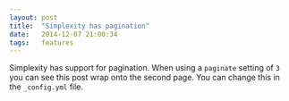 ```yaml
---
layout: post
title:  "Simplexity has pagination"
date:   2014-12-07 21:00:34
tags:   features
---
```

Simplexity has support for pagination. When using a `paginate` setting of `3` you can see this post wrap onto the second 
page. You can change this in the `_config.yml` file.